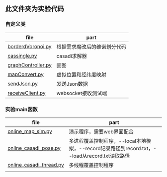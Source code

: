 ## 此文件夹为实验代码

### 自定义类

| file                                       | part                         |
| ------------------------------------------ | ---------------------------- |
| [borderdVoronoi.py](./borderdVoronoi.py)   | 根据需求魔改后的维诺划分代码 |
| [cassingle.py](./cassingle.py)             | casadi求解器                 |
| [graphController.py](./graphController.py) | 画图                         |
| [mapConvert.py](mapConvert.py)             | 虚拟位置和经纬度映射         |
| [sendJson.py](./sendJson.py)               | 发送Json数据                 |
| [receiveClient.py](./receiveClient.py)     | websocket接收测试端          |

### 实验main函数

| file                                                 | part                                                         |
| ---------------------------------------------------- | ------------------------------------------------------------ |
| [online_map_sim.py](./online_map_sim.py)             | 演示程序，需要web界面配合                                    |
| [online_casadi_pose.py](./online_casadi_pose.py)     | 多进程覆盖控制程序，--local本地模拟，--record记录路径到record.txt，--load从record.txt读取路径 |
| [online_casadi_thread.py](./online_casadi_thread.py) | 多线程覆盖控制程序                                           |
|                                                      |                                                              |
